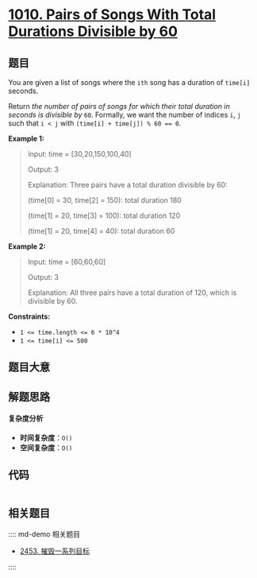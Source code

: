 # [1010. Pairs of Songs With Total Durations Divisible by 60](https://leetcode.com/problems/pairs-of-songs-with-total-durations-divisible-by-60/)

## 题目

You are given a list of songs where the `ith` song has a duration of `time[i]`
seconds.

Return _the number of pairs of songs for which their total duration in seconds
is divisible by_ `60`. Formally, we want the number of indices `i`, `j` such
that `i < j` with `(time[i] + time[j]) % 60 == 0`.

**Example 1:**

> Input: time = [30,20,150,100,40]
>
> Output: 3
>
> Explanation: Three pairs have a total duration divisible by 60:
>
> (time[0] = 30, time[2] = 150): total duration 180
>
> (time[1] = 20, time[3] = 100): total duration 120
>
> (time[1] = 20, time[4] = 40): total duration 60

**Example 2:**

> Input: time = [60,60,60]
>
> Output: 3
>
> Explanation: All three pairs have a total duration of 120, which is divisible by 60.

**Constraints:**

- `1 <= time.length <= 6 * 10^4`
- `1 <= time[i] <= 500`

## 题目大意

## 解题思路

#### 复杂度分析

- **时间复杂度**：`O()`
- **空间复杂度**：`O()`

## 代码

```javascript

```

## 相关题目

:::: md-demo 相关题目

- [2453. 摧毁一系列目标](https://leetcode.com/problems/destroy-sequential-targets)

::::

